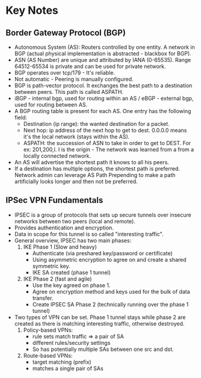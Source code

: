 # Key Notes

## Border Gateway Protocol (BGP)
* Autonomous System (AS): Routers controlled by one entity. A network in BGP (actual physical implementation is abstracted - blackbox for BGP).
* ASN (AS Number) are unique and attributed by IANA (0-65535). Range 64512-65534 is private and can be used for private network.
* BGP operates over tcp/179 - It's reliable.
* Not automatic - Peering is manually configured. 
* BGP is path-vector protocol. It exchanges the best path to a destination between peers. This path is called ASPATH.
* iBGP - internal bgp, used for routing within an AS / eBGP - external bgp, used for routing between AS.
* A BGP routing table is present for each AS. One entry has the following field:
    - Destination (ip range): the wanted destination for a packet.
    - Next hop: ip address of the next hop to get to dest. 0.0.0.0 means it's the local network (stays within the AS).
    - ASPATH: the succession of ASN to take in order to get to DEST. For ex: 201,200,I. I is the origin - The network was learned from a from a locally connected network.
* An AS will advertise the shortest path it knows to all his peers.
* If a destination has multiple options, the shortest path is preferred. Network admin can leverage AS Path Prepending to make a path artificially looks longer and then not be preferred.

## IPSec VPN Fundamentals
* IPSEC is a group of protocols that sets up secure tunnels over insecure networks between two peers (local and remote).
* Provides authentication and encryption.
* Data in scope for this tunnel is so called "interesting traffic". 
* General overview, IPSEC has two main phases:
    1. IKE Phase 1 (Slow and heavy)
        - Authenticate (via preshared key/password or certificate)
        - Using asymmetric encryption to agree on and create a shared symmetric key.
        - IKE SA created (phase 1 tunnel)
    2. IKE Phase 2 (fast and agile)
        - Use the key agreed on phase 1.
        - Agree on encryption method and keys used for the bulk of data transfer.
        - Create IPSEC SA Phase 2 (technically running over the phase 1 tunnel)
* Two types of VPN can be set. Phase 1 tunnel stays while phase 2 are created as there is matching interesting traffic, otherwise destroyed.
    1. Policy-based VPNs:
        - rule sets match traffic => a pair of SA
        - different rules/security settings
        - So has potentially multiple SAs between one src and dst.
    2. Route-based VPNs:
        - target matching (prefix)
        - matches a single pair of SAs